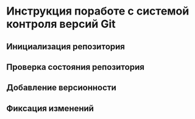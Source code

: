 # **Инструкция поработе с системой контроля версий Git**

## Инициализация репозитория
## Проверка состояния репозитория
## Добавление версионности
## Фиксация изменений
